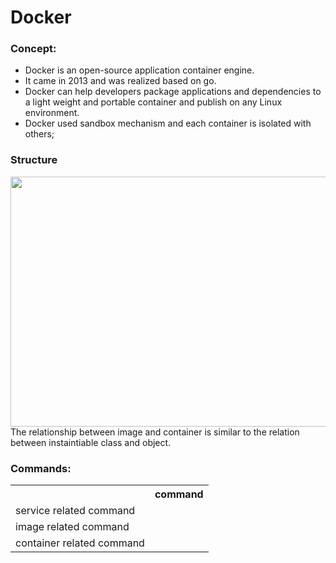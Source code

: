 # Docker
<h3> Concept:</h3>
<ul>
<li>Docker is an open-source application container engine. 
<li>It came in 2013 and was realized based on go. 
<li>Docker can help developers package applications and dependencies to a light weight and portable container and publish on any Linux environment. 
<li>Docker used sandbox mechanism and each container is isolated with others;
</ul>
<h3> Structure </h3>
<img src="https://docs.docker.com/engine/images/architecture.svg" width="600px" height="400px"></img>
The relationship between image and container is similar to the relation between instaintiable class and object.
<h3> Commands:</h3>
<table>
  <tr>
    <th></th>
    <th>command</th>
  </tr>
  <tr>
    <td>service related command</td>
    <td></td>
  </tr>
  <tr>
    <td>image related command</td>
    <td></td>
  </tr>
  <tr>
    <td>container related command</td>
    <td></td>
  </tr>
